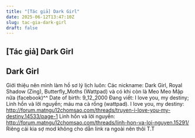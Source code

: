 ```yaml
---
title: "[Tác giả] Dark Girl"
date: 2025-06-12T13:47:10Z
slug: tac-gia-dark-girl
draft: false
---
```


## [Tác giả] Dark Girl

## Dark Girl

Giới thiệu nên mình làm hồ sơ lý lịch luôn:
Các nickname: Dark Girl, Royal Shadow (Zing), Butterfly_Moths (Wattpad) và có khi còn là Meo Meo Mập nữa (facebook)^^
Date of birth: 9_12_2000
Đang viết: I love you, my destiny; Linh hồn và lời nguyền; máu ma cà rồng (wattpad).
I love you, my destiny:
http://forum.matngu12chomsao.com/threads/truyen-i-love-you-my-destiny.14533/page-1
Linh hồn và lời nguyền:
http://forum.matngu12chomsao.com/threads/linh-hon-va-loi-nguyen.15291/
Riêng cái kia sợ mod không cho dẫn link ra ngoài nên thôi T.T